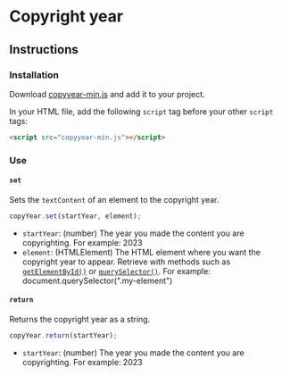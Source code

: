 # Copyright year
## Instructions
### Installation
Download [copyyear-min.js](https://github.com/mirojones/copyright-year/blob/main/copyyear-min.js) and add it to your project.

In your HTML file, add the following `script` tag before your other `script` tags:

```html
<script src="copyyear-min.js"></script>
```

### Use
#### `set`
Sets the `textContent` of an element to the copyright year.

```javascript
copyYear.set(startYear, element);
```

- `startYear`: (number) The year you made the content you are copyrighting. For example: 2023
- `element`: (HTMLElement) The HTML element where you want the copyright year to appear. Retrieve with methods such as [`getElementById()`](https://developer.mozilla.org/en-US/docs/Web/API/Document/getElementById) or [`querySelector()`](https://developer.mozilla.org/en-US/docs/Web/API/Document/querySelector). For example: document.querySelector(".my-element")

#### `return`
Returns the copyright year as a string.

```javascript
copyYear.return(startYear);
```

- `startYear`: (number) The year you made the content you are copyrighting. For example: 2023
